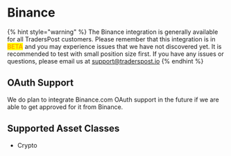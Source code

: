 # Binance

{% hint style="warning" %}
The Binance integration is generally available for all TradersPost customers. Please remember that this integration is in <mark style="color:orange;">**BETA**</mark> and you may experience issues that we have not discovered yet. It is recommended to test with small position size first. If you have any issues or questions, please email us at [support@traderspost.io](mailto:support@traderspost.io)
{% endhint %}

## OAuth Support

We do plan to integrate Binance.com OAuth support in the future if we are able to get approved for it from Binance.

## Supported Asset Classes

* Crypto
